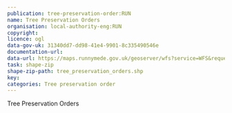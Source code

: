 ```yaml
---
publication: tree-preservation-order:RUN
name: Tree Preservation Orders
organisation: local-authority-eng:RUN
copyright:
licence: ogl
data-gov-uk: 31340dd7-dd98-41e4-9901-8c335490546e
documentation-url:
data-url: https://maps.runnymede.gov.uk/geoserver/wfs?service=WFS&request=GetFeature&typeName=planning:tree_preservation_orders&outputFormat=shape-zip
task: shape-zip
shape-zip-path: tree_preservation_orders.shp
key:
categories: Tree preservation order
---
```


Tree Preservation Orders
